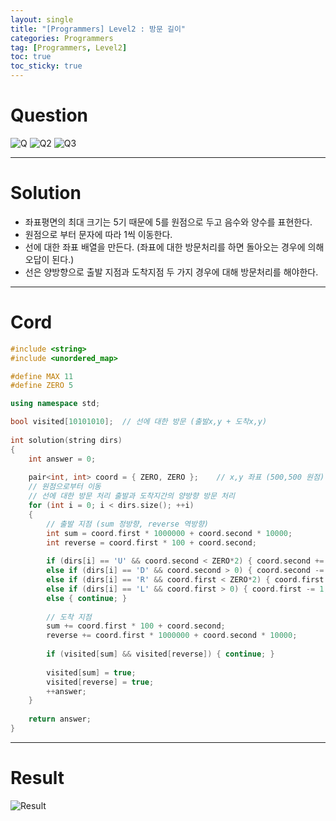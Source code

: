 ```yaml
---
layout: single
title: "[Programmers] Level2 : 방문 길이"
categories: Programmers
tag: [Programmers, Level2]
toc: true
toc_sticky: true
---
```


# Question
![Q](https://user-images.githubusercontent.com/97664446/199834864-13d84c7f-d8df-404f-9cc6-35d70e7a301c.PNG)
![Q2](https://user-images.githubusercontent.com/97664446/199834870-13133074-9919-4228-bfe0-82182c0ee17b.PNG)
![Q3](https://user-images.githubusercontent.com/97664446/199834874-f906290b-4b20-4516-8ea3-ea33306815fd.PNG)

***

# Solution
- 좌표평면의 최대 크기는 5기 때문에 5를 원점으로 두고 음수와 양수를 표현한다.
- 원점으로 부터 문자에 따라 1씩 이동한다.
- 선에 대한 좌표 배열을 만든다. (좌표에 대한 방문처리를 하면 돌아오는 경우에 의해 오답이 된다.)
- 선은 양방향으로 출발 지점과 도착지점 두 가지 경우에 대해 방문처리를 해야한다. 

***

# Cord
```c++
#include <string>
#include <unordered_map>

#define MAX 11
#define ZERO 5

using namespace std;

bool visited[10101010];  // 선에 대한 방문 (출발x,y + 도착x,y)
        
int solution(string dirs) 
{
    int answer = 0;
    
    pair<int, int> coord = { ZERO, ZERO };    // x,y 좌표 (500,500 원점)
    // 원점으로부터 이동
    // 선에 대한 방문 처리 출발과 도착지간의 양방향 방문 처리
    for (int i = 0; i < dirs.size(); ++i)
    {   
        // 출발 지점 (sum 정방향, reverse 역방향)
        int sum = coord.first * 1000000 + coord.second * 10000; 
        int reverse = coord.first * 100 + coord.second;
        
        if (dirs[i] == 'U' && coord.second < ZERO*2) { coord.second += 1; }
        else if (dirs[i] == 'D' && coord.second > 0) { coord.second -= 1; }
        else if (dirs[i] == 'R' && coord.first < ZERO*2) { coord.first += 1; }
        else if (dirs[i] == 'L' && coord.first > 0) { coord.first -= 1; }
        else { continue; }
        
        // 도착 지점
        sum += coord.first * 100 + coord.second;
        reverse += coord.first * 1000000 + coord.second * 10000;
        
        if (visited[sum] && visited[reverse]) { continue; }
        
        visited[sum] = true;
        visited[reverse] = true;
        ++answer;
    }
    
    return answer;
}
```

***

# Result
![Result](https://user-images.githubusercontent.com/97664446/199834875-fe101daf-573c-4934-8442-663b782df5c9.PNG)

